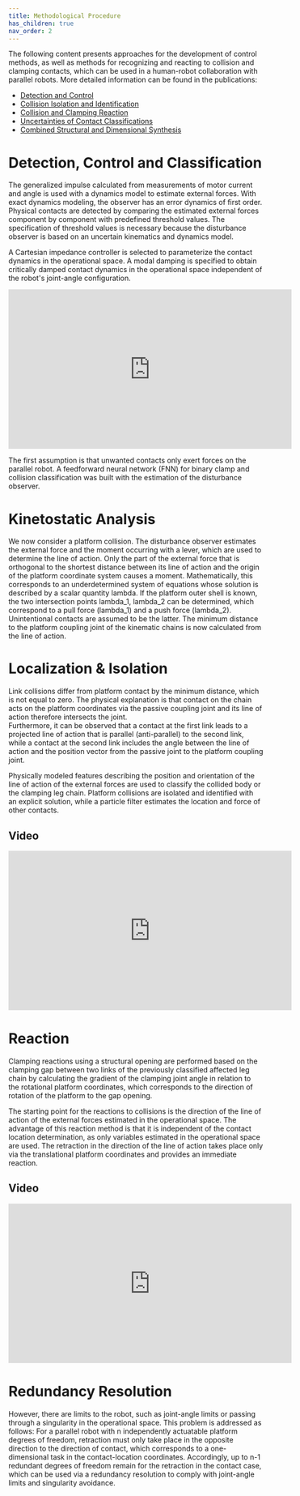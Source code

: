 ```yaml
---
title: Methodological Procedure
has_children: true
nav_order: 2
---
```


The following content presents approaches for the development of control methods, as well as methods for recognizing and reacting to collision and clamping contacts, which can be used in a human-robot collaboration with parallel robots.
More detailed information can be found in the publications:
- [Detection and Control](https://arxiv.org/abs/2308.09633)
- [Collision Isolation and Identification](https://arxiv.org/abs/2308.09650)
- [Collision and Clamping Reaction](https://arxiv.org/abs/2308.09656)
- [Uncertainties of Contact Classifications](https://arxiv.org/abs/2308.09675)
- [Combined Structural and Dimensional Synthesis](https://arxiv.org/abs/2408.15831)

# Detection, Control and Classification
The generalized impulse calculated from measurements of motor current and angle is used with a dynamics model to estimate external forces.
With exact dynamics modeling, the observer has an error dynamics of first order.
Physical contacts are detected by comparing the estimated external forces component by component with predefined threshold values. The specification of threshold values is necessary because the disturbance observer is based on an uncertain kinematics and dynamics model.

A Cartesian impedance controller is selected to parameterize the contact dynamics in the operational space.
A modal damping is specified to obtain critically damped contact dynamics in the operational space independent of the robot's joint-angle configuration.

<iframe width="560" height="315" src="https://youtube.com/embed/HaazrQsKVhY?si=8DpXQBM71zcANZ1v" title="YouTube video player" frameborder="0" allow="accelerometer; autoplay; clipboard-write; encrypted-media; gyroscope; picture-in-picture; web-share" referrerpolicy="strict-origin-when-cross-origin" allowfullscreen></iframe>

The first assumption is that unwanted contacts only exert forces on the parallel robot.
A feedforward neural network (FNN) for binary clamp and collision classification was built with the estimation of the disturbance observer.

# Kinetostatic Analysis
We now consider a platform collision.
The disturbance observer estimates the external force and the moment occurring with a lever, which are used to determine the line of action.
Only the part of the external force that is orthogonal to the shortest distance between its line of action and the origin of the platform coordinate system causes a moment.
Mathematically, this corresponds to an underdetermined system of equations whose solution is described by a scalar quantity lambda.
If the platform outer shell is known, the two intersection points lambda_1, lambda_2 can be determined, which correspond to a pull force (lambda_1) and a push force (lambda_2).
Unintentional contacts are assumed to be the latter.
The minimum distance to the platform coupling joint of the kinematic chains is now calculated from the line of action.


# Localization & Isolation
Link collisions differ from platform contact by the minimum distance, which is not equal to zero.
The physical explanation is that contact on the chain acts on the platform coordinates via the passive coupling joint and its line of action therefore intersects the joint.			
Furthermore, it can be observed that a contact at the first link leads to a projected line of action that is parallel (anti-parallel) to the second link, while a contact at the second link includes the angle between the line of action and the position vector from the passive joint to the platform coupling joint.

Physically modeled features describing the position and orientation of the line of action of the external forces are used to classify the collided body or the clamping leg chain.
Platform collisions are isolated and identified with an explicit solution, while a particle filter estimates the location and force of other contacts.

## Video

<iframe width="560" height="315" src="https://youtube.com/embed/xD6Zaj6p1f8?si=FLHMEpotQ-BkUukG" title="YouTube video player" frameborder="0" allow="accelerometer; autoplay; clipboard-write; encrypted-media; gyroscope; picture-in-picture; web-share" referrerpolicy="strict-origin-when-cross-origin" allowfullscreen></iframe>

# Reaction
Clamping reactions using a structural opening are performed based on the clamping gap between two links of the previously classified affected leg chain by calculating the gradient of the clamping joint angle in relation to the rotational platform coordinates, which corresponds to the direction of rotation of the platform to the gap opening.

The starting point for the reactions to collisions is the direction of the line of action of the external forces estimated in the operational space.
The advantage of this reaction method is that it is independent of the contact location determination, as only variables estimated in the operational space are used.
The retraction in the direction of the line of action takes place only via the translational platform coordinates and provides an immediate reaction.

## Video

<iframe width="560" height="315" src="https://youtube.com/embed/pcIBYYhcWk4?si=jempzsBbnGImf_7Z" title="YouTube video player" frameborder="0" allow="accelerometer; autoplay; clipboard-write; encrypted-media; gyroscope; picture-in-picture; web-share" referrerpolicy="strict-origin-when-cross-origin" allowfullscreen></iframe>

# Redundancy Resolution
However, there are limits to the robot, such as joint-angle limits or passing through a singularity in the operational space.
This problem is addressed as follows: For a parallel robot with n independently actuatable platform degrees of freedom, retraction must only take place in the opposite direction to the direction of contact, which corresponds to a one-dimensional task in the contact-location coordinates.
Accordingly, up to n-1 redundant degrees of freedom remain for the retraction in the contact case, which can be used via a redundancy resolution to comply with joint-angle limits and singularity avoidance.
